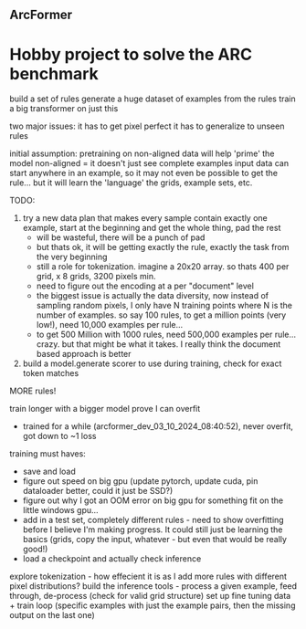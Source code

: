 ## ArcFormer

# Hobby project to solve the ARC benchmark
build a set of rules
generate a huge dataset of examples from the rules
train a big transformer on just this

two major issues:
it has to get pixel perfect
it has to generalize to unseen rules

initial assumption:
pretraining on non-aligned data will help 'prime' the model
non-aligned = it doesn't just see complete examples
input data can start anywhere in an example, so it may not even be possible to get the rule...
but it will learn the 'language' the grids, example sets, etc.


TODO:

1. try a new data plan that makes every sample contain exactly one example, start at the beginning and get the whole thing, pad the rest
    - will be wasteful, there will be a punch of pad
    - but thats ok, it will be getting exactly the rule, exactly the task from the very beginning
    - still a role for tokenization. imagine a 20x20 array. so thats 400 per grid, x 8 grids, 3200 pixels min.
    - need to figure out the encoding at a per "document" level
    - the biggest issue is actually the data diversity, now instead of sampling random pixels, I only have N training points where N is the number of examples. so say 100 rules, to get a million points (very low!), need 10,000 examples per rule...
    - to get 500 Million with 1000 rules, need 500,000 examples per rule... crazy. but that might be what it takes. I really think the document based approach is better
2. build a model.generate scorer to use during training, check for exact token matches







MORE rules!

train longer with a bigger model prove I can overfit
- trained for a while (arcformer_dev_03_10_2024_08:40:52), never overfit, got down to ~1 loss

training must haves:
- save and load
- figure out speed on big gpu (update pytorch, update cuda, pin dataloader better, could it just be SSD?)
- figure out why I got an OOM error on big gpu for something fit on the little windows gpu...
- add in a test set, completely different rules - need to show overfitting before I believe I'm making progress. It could still just be learning the basics (grids, copy the input, whatever - but even that would be really good!)
- load a checkpoint and actually check inference


explore tokenization - how effecient it is as I add more rules with different pixel distributions?
build the inference tools - process a given example, feed through, de-process (check for valid grid structure)
set up fine tuning data + train loop (specific examples with just the example pairs, then the missing output on the last one)
